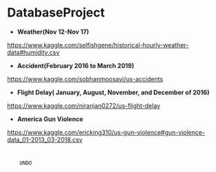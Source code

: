 # DatabaseProject

+ **Weather(Nov 12-Nov 17)**

https://www.kaggle.com/selfishgene/historical-hourly-weather-data#humidity.csv

+ **Accident(February 2016 to March 2019)**

https://www.kaggle.com/sobhanmoosavi/us-accidents

+ **Flight Delay( January, August, November, and December of 2016)**

https://www.kaggle.com/niranjan0272/us-flight-delay

+ **America Gun Violence**

https://www.kaggle.com/ericking310/us-gun-violence#gun-violence-data_01-2013_03-2018.csv

#
```
    UNDO
```
